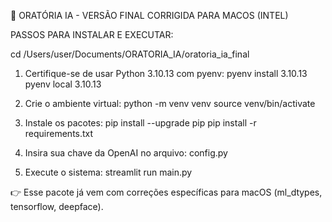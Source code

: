 🚀 ORATÓRIA IA - VERSÃO FINAL CORRIGIDA PARA MACOS (INTEL)

PASSOS PARA INSTALAR E EXECUTAR:

cd /Users/user/Documents/ORATORIA_IA/oratoria_ia_final

1. Certifique-se de usar Python 3.10.13 com pyenv:
   pyenv install 3.10.13
   pyenv local 3.10.13

2. Crie o ambiente virtual:
   python -m venv venv
   source venv/bin/activate

3. Instale os pacotes:
   pip install --upgrade pip
   pip install -r requirements.txt

4. Insira sua chave da OpenAI no arquivo: config.py

5. Execute o sistema:
   streamlit run main.py

👉 Esse pacote já vem com correções específicas para macOS (ml_dtypes, tensorflow, deepface).